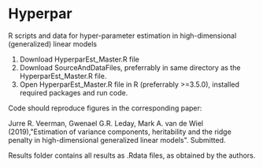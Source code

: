 # Hyperpar
R scripts and data for hyper-parameter estimation in high-dimensional (generalized) linear models

1. Download HyperparEst_Master.R file
2. Download SourceAndDataFiles, preferrably in same directory as the HyperparEst_Master.R file.
3. Open HyperparEst_Master.R file in R (preferrably >=3.5.0), installed required packages and run code. 

Code should reproduce figures in the corresponding paper:

Jurre R. Veerman, Gwenael G.R. Leday, Mark A. van de Wiel (2019),"Estimation of variance components, 
heritability and the ridge penalty in high-dimensional generalized linear models". Submitted.

Results folder contains all results as .Rdata files, as obtained by the authors.
